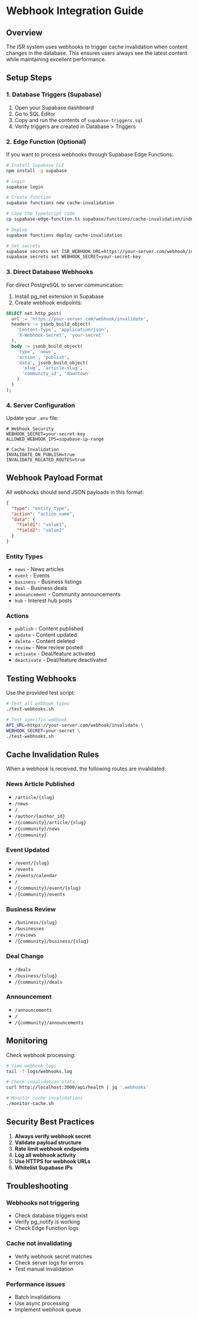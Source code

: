 # Webhook Integration Guide

## Overview

The ISR system uses webhooks to trigger cache invalidation when content changes in the database. This ensures users always see the latest content while maintaining excellent performance.

## Setup Steps

### 1. Database Triggers (Supabase)

1. Open your Supabase dashboard
2. Go to SQL Editor
3. Copy and run the contents of `supabase-triggers.sql`
4. Verify triggers are created in Database > Triggers

### 2. Edge Function (Optional)

If you want to process webhooks through Supabase Edge Functions:

```bash
# Install Supabase CLI
npm install -g supabase

# Login
supabase login

# Create function
supabase functions new cache-invalidation

# Copy the TypeScript code
cp supabase-edge-function.ts supabase/functions/cache-invalidation/index.ts

# Deploy
supabase functions deploy cache-invalidation

# Set secrets
supabase secrets set ISR_WEBHOOK_URL=https://your-server.com/webhook/invalidate
supabase secrets set WEBHOOK_SECRET=your-secret-key
```

### 3. Direct Database Webhooks

For direct PostgreSQL to server communication:

1. Install pg_net extension in Supabase
2. Create webhook endpoints:

```sql
SELECT net.http_post(
  url := 'https://your-server.com/webhook/invalidate',
  headers := jsonb_build_object(
    'Content-Type', 'application/json',
    'X-Webhook-Secret', 'your-secret'
  ),
  body := jsonb_build_object(
    'type', 'news',
    'action', 'publish',
    'data', jsonb_build_object(
      'slug', 'article-slug',
      'community_id', 'downtown'
    )
  )
);
```

### 4. Server Configuration

Update your `.env` file:

```env
# Webhook Security
WEBHOOK_SECRET=your-secret-key
ALLOWED_WEBHOOK_IPS=supabase-ip-range

# Cache Invalidation
INVALIDATE_ON_PUBLISH=true
INVALIDATE_RELATED_ROUTES=true
```

## Webhook Payload Format

All webhooks should send JSON payloads in this format:

```json
{
  "type": "entity_type",
  "action": "action_name",
  "data": {
    "field1": "value1",
    "field2": "value2"
  }
}
```

### Entity Types

- `news` - News articles
- `event` - Events
- `business` - Business listings
- `deal` - Business deals
- `announcement` - Community announcements
- `hub` - Interest hub posts

### Actions

- `publish` - Content published
- `update` - Content updated
- `delete` - Content deleted
- `review` - New review posted
- `activate` - Deal/feature activated
- `deactivate` - Deal/feature deactivated

## Testing Webhooks

Use the provided test script:

```bash
# Test all webhook types
./test-webhooks.sh

# Test specific webhook
API_URL=https://your-server.com/webhook/invalidate \
WEBHOOK_SECRET=your-secret \
./test-webhooks.sh
```

## Cache Invalidation Rules

When a webhook is received, the following routes are invalidated:

### News Article Published
- `/article/{slug}`
- `/news`
- `/`
- `/author/{author_id}`
- `/{community}/article/{slug}`
- `/{community}/news`
- `/{community}`

### Event Updated
- `/event/{slug}`
- `/events`
- `/events/calendar`
- `/`
- `/{community}/event/{slug}`
- `/{community}/events`

### Business Review
- `/business/{slug}`
- `/businesses`
- `/reviews`
- `/{community}/business/{slug}`

### Deal Change
- `/deals`
- `/business/{slug}`
- `/{community}/deals`

### Announcement
- `/announcements`
- `/`
- `/{community}/announcements`

## Monitoring

Check webhook processing:

```bash
# View webhook logs
tail -f logs/webhooks.log

# Check invalidation stats
curl http://localhost:3000/api/health | jq '.webhooks'

# Monitor cache invalidations
./monitor-cache.sh
```

## Security Best Practices

1. **Always verify webhook secret**
2. **Validate payload structure**
3. **Rate limit webhook endpoints**
4. **Log all webhook activity**
5. **Use HTTPS for webhook URLs**
6. **Whitelist Supabase IPs**

## Troubleshooting

### Webhooks not triggering
- Check database triggers exist
- Verify pg_notify is working
- Check Edge Function logs

### Cache not invalidating
- Verify webhook secret matches
- Check server logs for errors
- Test manual invalidation

### Performance issues
- Batch invalidations
- Use async processing
- Implement webhook queue
